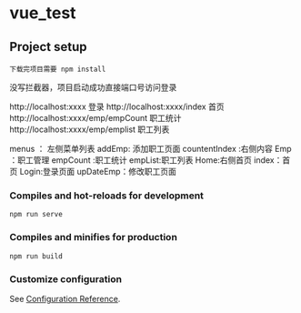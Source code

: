 # vue_test

## Project setup
```
下载完项目需要 npm install
```

没写拦截器，项目启动成功直接端口号访问登录

http://localhost:xxxx  登录
http://localhost:xxxx/index 首页
http://localhost:xxxx/emp/empCount 职工统计
http://localhost:xxxx/emp/emplist  职工列表



menus ： 左侧菜单列表
addEmp: 添加职工页面
countentIndex :右侧内容
Emp ：职工管理
empCount :职工统计
empList:职工列表
Home:右侧首页
index：首页
Login:登录页面
upDateEmp：修改职工页面









### Compiles and hot-reloads for development
```
npm run serve
```

### Compiles and minifies for production
```
npm run build
```

### Customize configuration
See [Configuration Reference](https://cli.vuejs.org/config/).
